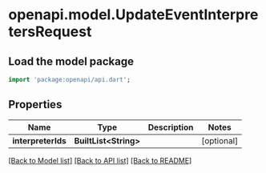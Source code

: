 # openapi.model.UpdateEventInterpretersRequest

## Load the model package
```dart
import 'package:openapi/api.dart';
```

## Properties
Name | Type | Description | Notes
------------ | ------------- | ------------- | -------------
**interpreterIds** | **BuiltList&lt;String&gt;** |  | [optional] 

[[Back to Model list]](../README.md#documentation-for-models) [[Back to API list]](../README.md#documentation-for-api-endpoints) [[Back to README]](../README.md)


